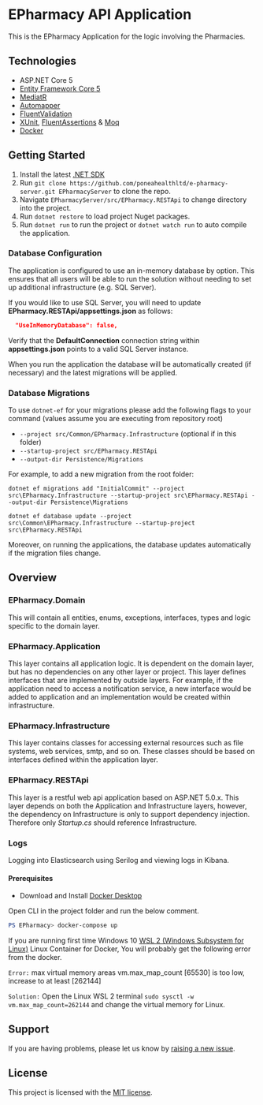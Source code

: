 ﻿# EPharmacy API Application

This is the EPharmacy Application for the logic involving the Pharmacies.

## Technologies

- ASP.NET Core 5
- [Entity Framework Core 5](https://docs.microsoft.com/en-us/ef/core/)
- [MediatR](https://github.com/jbogard/MediatR)
- [Automapper](https://github.com/MapsterMapper/Mapster)
- [FluentValidation](https://fluentvalidation.net/)
- [XUnit](https://xunit.org/), [FluentAssertions](https://fluentassertions.com/) & [Moq](https://github.com/moq)
- [Docker](https://www.docker.com/)

## Getting Started

1. Install the latest [.NET SDK](https://dotnet.microsoft.com/download)
2. Run `git clone https://github.com/poneahealthltd/e-pharmacy-server.git EPharmacyServer` to clone the repo.
3. Navigate `EPharmacyServer/src/EPharmacy.RESTApi` to change directory into the project.
4. Run `dotnet restore` to load project Nuget packages.
5. Run `dotnet run` to run the project or `dotnet watch run` to auto compile the application.

### Database Configuration

The application is configured to use an in-memory database by option. This ensures that all users will be able to run the solution without needing to set up additional infrastructure (e.g. SQL Server).

If you would like to use SQL Server, you will need to update **EPharmacy.RESTApi/appsettings.json** as follows:

```json
  "UseInMemoryDatabase": false,
```

Verify that the **DefaultConnection** connection string within **appsettings.json** points to a valid SQL Server instance.

When you run the application the database will be automatically created (if necessary) and the latest migrations will be applied.

### Database Migrations

To use `dotnet-ef` for your migrations please add the following flags to your command (values assume you are executing from repository root)

- `--project src/Common/EPharmacy.Infrastructure` (optional if in this folder)
- `--startup-project src/EPharmacy.RESTApi`
- `--output-dir Persistence/Migrations`

For example, to add a new migration from the root folder:

`dotnet ef migrations add "InitialCommit" --project src\EPharmacy.Infrastructure --startup-project src\EPharmacy.RESTApi --output-dir Persistence\Migrations`

`dotnet ef database update --project src\Common\EPharmacy.Infrastructure --startup-project src\EPharmacy.RESTApi`

Moreover, on running the applications, the database updates automatically if the migration files change.

## Overview

### EPharmacy.Domain

This will contain all entities, enums, exceptions, interfaces, types and logic specific to the domain layer.

### EPharmacy.Application

This layer contains all application logic. It is dependent on the domain layer, but has no dependencies on any other layer or project. This layer defines interfaces that are implemented by outside layers. For example, if the application need to access a notification service, a new interface would be added to application and an implementation would be created within infrastructure.

### EPharmacy.Infrastructure

This layer contains classes for accessing external resources such as file systems, web services, smtp, and so on. These classes should be based on interfaces defined within the application layer.

### EPharmacy.RESTApi

This layer is a restful web api application based on ASP.NET 5.0.x. This layer depends on both the Application and Infrastructure layers, however, the dependency on Infrastructure is only to support dependency injection. Therefore only _Startup.cs_ should reference Infrastructure.

### Logs

Logging into Elasticsearch using Serilog and viewing logs in Kibana.

#### Prerequisites

- Download and Install [Docker Desktop](https://www.docker.com/products/docker-desktop)

Open CLI in the project folder and run the below comment.

```powershell
PS EPharmacy> docker-compose up
```

If you are running first time Windows 10 [WSL 2 (Windows Subsystem for Linux)](https://docs.microsoft.com/en-us/windows/wsl/install-win10) Linux Container for Docker, You will probably get the following error from the docker.

`Error:` max virtual memory areas vm.max_map_count [65530] is too low, increase to at least [262144]

`Solution:` Open the Linux WSL 2 terminal `sudo sysctl -w vm.max_map_count=262144` and change the virtual memory for Linux.

## Support

If you are having problems, please let us know by [raising a new issue](https://github.com/iayti/CleanArchitecture/issues/new/choose).

## License

This project is licensed with the [MIT license](LICENSE).

